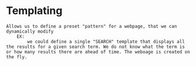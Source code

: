 # Templating
    Allows us to define a preset "pattern" for a webpage, that we can dynamically modify 
        EX:
            we could define a single "SEARCH" template that displays all the results for a given search term. We do not know what the term is or how many results there are ahead of time. The weboage is created on the fly.
